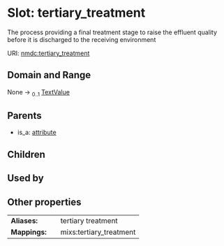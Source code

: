 
# Slot: tertiary_treatment


The process providing a final treatment stage to raise the effluent quality before it is discharged to the receiving environment

URI: [nmdc:tertiary_treatment](https://microbiomedata/meta/tertiary_treatment)


## Domain and Range

None &#8594;  <sub>0..1</sub> [TextValue](TextValue.md)

## Parents

 *  is_a: [attribute](attribute.md)

## Children


## Used by


## Other properties

|  |  |  |
| --- | --- | --- |
| **Aliases:** | | tertiary treatment |
| **Mappings:** | | mixs:tertiary_treatment |

